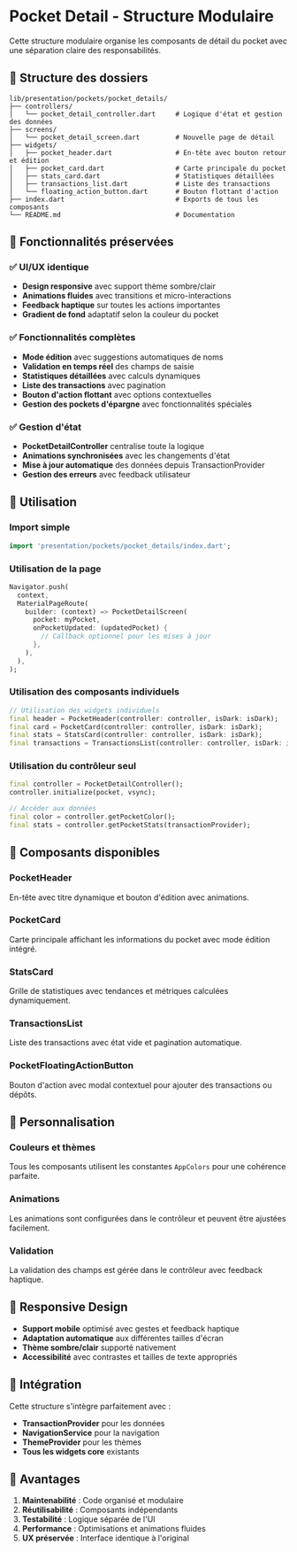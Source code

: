 # Pocket Detail - Structure Modulaire

Cette structure modulaire organise les composants de détail du pocket avec une séparation claire des responsabilités.

## 📁 Structure des dossiers

```
lib/presentation/pockets/pocket_details/
├── controllers/
│   └── pocket_detail_controller.dart     # Logique d'état et gestion des données
├── screens/
│   └── pocket_detail_screen.dart         # Nouvelle page de détail
├── widgets/
│   ├── pocket_header.dart                # En-tête avec bouton retour et édition
│   ├── pocket_card.dart                  # Carte principale du pocket
│   ├── stats_card.dart                   # Statistiques détaillées
│   ├── transactions_list.dart            # Liste des transactions
│   └── floating_action_button.dart       # Bouton flottant d'action
├── index.dart                            # Exports de tous les composants
└── README.md                             # Documentation
```

## 🎯 Fonctionnalités préservées

### ✅ UI/UX identique
- **Design responsive** avec support thème sombre/clair
- **Animations fluides** avec transitions et micro-interactions
- **Feedback haptique** sur toutes les actions importantes
- **Gradient de fond** adaptatif selon la couleur du pocket

### ✅ Fonctionnalités complètes
- **Mode édition** avec suggestions automatiques de noms
- **Validation en temps réel** des champs de saisie
- **Statistiques détaillées** avec calculs dynamiques
- **Liste des transactions** avec pagination
- **Bouton d'action flottant** avec options contextuelles
- **Gestion des pockets d'épargne** avec fonctionnalités spéciales

### ✅ Gestion d'état
- **PocketDetailController** centralise toute la logique
- **Animations synchronisées** avec les changements d'état
- **Mise à jour automatique** des données depuis TransactionProvider
- **Gestion des erreurs** avec feedback utilisateur

## 🚀 Utilisation

### Import simple
```dart
import 'presentation/pockets/pocket_details/index.dart';
```

### Utilisation de la page
```dart
Navigator.push(
  context,
  MaterialPageRoute(
    builder: (context) => PocketDetailScreen(
      pocket: myPocket,
      onPocketUpdated: (updatedPocket) {
        // Callback optionnel pour les mises à jour
      },
    ),
  ),
);
```

### Utilisation des composants individuels
```dart
// Utilisation des widgets individuels
final header = PocketHeader(controller: controller, isDark: isDark);
final card = PocketCard(controller: controller, isDark: isDark);
final stats = StatsCard(controller: controller, isDark: isDark);
final transactions = TransactionsList(controller: controller, isDark: isDark);
```

### Utilisation du contrôleur seul
```dart
final controller = PocketDetailController();
controller.initialize(pocket, vsync);

// Accéder aux données
final color = controller.getPocketColor();
final stats = controller.getPocketStats(transactionProvider);
```

## 🎨 Composants disponibles

### PocketHeader
En-tête avec titre dynamique et bouton d'édition avec animations.

### PocketCard
Carte principale affichant les informations du pocket avec mode édition intégré.

### StatsCard
Grille de statistiques avec tendances et métriques calculées dynamiquement.

### TransactionsList
Liste des transactions avec état vide et pagination automatique.

### PocketFloatingActionButton
Bouton d'action avec modal contextuel pour ajouter des transactions ou dépôts.

## 🔧 Personnalisation

### Couleurs et thèmes
Tous les composants utilisent les constantes `AppColors` pour une cohérence parfaite.

### Animations
Les animations sont configurées dans le contrôleur et peuvent être ajustées facilement.

### Validation
La validation des champs est gérée dans le contrôleur avec feedback haptique.

## 📱 Responsive Design

- **Support mobile** optimisé avec gestes et feedback haptique
- **Adaptation automatique** aux différentes tailles d'écran
- **Thème sombre/clair** supporté nativement
- **Accessibilité** avec contrastes et tailles de texte appropriés

## 🔄 Intégration

Cette structure s'intègre parfaitement avec :
- **TransactionProvider** pour les données
- **NavigationService** pour la navigation
- **ThemeProvider** pour les thèmes
- **Tous les widgets core** existants

## 🎉 Avantages

1. **Maintenabilité** : Code organisé et modulaire
2. **Réutilisabilité** : Composants indépendants
3. **Testabilité** : Logique séparée de l'UI
4. **Performance** : Optimisations et animations fluides
5. **UX préservée** : Interface identique à l'original 